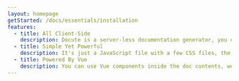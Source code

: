 ```yaml
---
layout: homepage
getStarted: /docs/essentials/installation
features:
  - title: All Client-Side
    description: Docute is a server-less documentation generator, you can even use it without build process, just create an HTML file and you're good to go!
  - title: Simple Yet Powerful
    description: It's just a JavaScript file with a few CSS files, the design makes it easy to use for both beginners and pros.
  - title: Powered By Vue
    description: You can use Vue components inside the doc contents, we compile Markdown string to HTML then it gets compiles to Vue render function, all on-the-fly!
---
```

